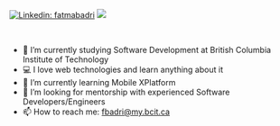 
[![Linkedin: fatmabadri](https://img.shields.io/badge/-fatmabadri-blue?style=flat-square&logo=Linkedin&logoColor=white&link=https://www.linkedin.com/in/fatmabadri/)](https://www.linkedin.com/in/fatmabadri/)
![](https://visitor-badge.glitch.me/badge?page_id=fatmabadri.fatmabadri)

<br />

- 🔭 I’m currently studying Software Development at British Columbia Institute of Technology
- 💻 I love web technologies and learn anything about it
- 🌱 I’m currently learning Mobile XPlatform
- 🤔 I’m looking for mentorship with experienced Software Developers/Engineers
- 📫 How to reach me: <a href="mailto:fbadri@my.bcit.ca">fbadri@my.bcit.ca</a>
